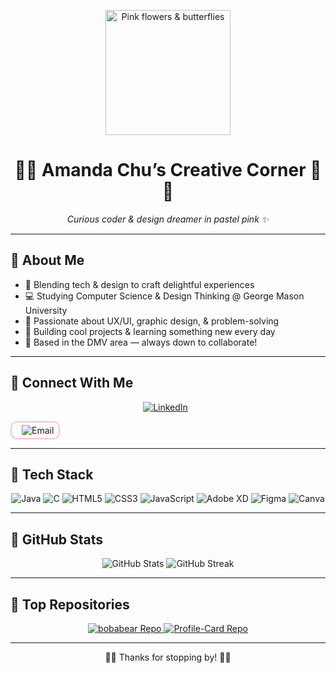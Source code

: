 <!-- README.md -->

<p align="center">
  <img src="https://media.giphy.com/media/3oEjI6SIIHBdRxXI40/giphy.gif" alt="Pink flowers & butterflies" width="200"/>
</p>

<h1 align="center">🌸🦋 Amanda Chu’s Creative Corner 🌸🦋</h1>
<p align="center"><em>Curious coder & design dreamer in pastel pink ✨</em></p>

---

## 🌸 About Me
- 🎀 Blending tech & design to craft delightful experiences  
- 💻 Studying Computer Science & Design Thinking @ George Mason University  
- 🎨 Passionate about UX/UI, graphic design, & problem-solving  
- 🚀 Building cool projects & learning something new every day  
- 📍 Based in the DMV area — always down to collaborate!

---

## 🌸 Connect With Me
<p align="center">
  <!-- LinkedIn badge -->
  <a href="https://www.linkedin.com/in/your-linkedin">
    <img
      src="https://img.shields.io/static/v1?label=LinkedIn&message=&style=for-the-badge&logo=linkedin&logoColor=white&color=FFC0CB"
      alt="LinkedIn"
    />
  </a>
  <!-- Email badge in pastel-pink box -->
  <a href="mailto:amanda@example.com" style="margin-left: 8px; text-decoration: none;">
    <div
      style="
        display: inline-block;
        border: 2px solid #FFC0CB;
        border-radius: 10px;
        padding: 4px 8px;
      "
    >
      <img
        src="https://img.shields.io/static/v1?label=Email&message=&style=for-the-badge&logo=gmail&logoColor=white&color=FFC0CB"
        alt="Email"
      />
    </div>
  </a>
</p>

---

## 🌸 Tech Stack
<p align="center">
  <img src="https://img.shields.io/static/v1?label=Java&message=&style=for-the-badge&logo=java&logoColor=white&color=FFC0CB" alt="Java"/>
  <img src="https://img.shields.io/static/v1?label=C&message=&style=for-the-badge&logo=c&logoColor=white&color=FFC0CB" alt="C"/>
  <img src="https://img.shields.io/static/v1?label=HTML5&message=&style=for-the-badge&logo=html5&logoColor=white&color=FFC0CB" alt="HTML5"/>
  <img src="https://img.shields.io/static/v1?label=CSS3&message=&style=for-the-badge&logo=css3&logoColor=white&color=FFC0CB" alt="CSS3"/>
  <img src="https://img.shields.io/static/v1?label=JavaScript&message=&style=for-the-badge&logo=javascript&logoColor=white&color=FFC0CB" alt="JavaScript"/>
  <img src="https://img.shields.io/static/v1?label=Adobe%20XD&message=&style=for-the-badge&logo=adobexd&logoColor=white&color=FFC0CB" alt="Adobe XD"/>
  <img src="https://img.shields.io/static/v1?label=Figma&message=&style=for-the-badge&logo=figma&logoColor=white&color=FFC0CB" alt="Figma"/>
  <img src="https://img.shields.io/static/v1?label=Canva&message=&style=for-the-badge&logo=canva&logoColor=white&color=FFC0CB" alt="Canva"/>
</p>

---

## 🌸 GitHub Stats
<p align="center">
  <img
    src="https://github-readme-stats.vercel.app/api?username=bobabear&show_icons=true&theme=dracula&bg_color=ffffff00&text_color=ff69b4&icon_color=ff69b4"
    alt="GitHub Stats"
  />
  <img
    src="https://github-readme-streak-stats.herokuapp.com?user=bobabear&theme=dracula&background=ffffff00&fire_color=ff69b4&sideNums=555555"
    alt="GitHub Streak"
  />
</p>

---

## 🌸 Top Repositories
<p align="center">
  <a href="https://github.com/bobabear/bobabear">
    <img
      src="https://github-readme-stats.vercel.app/api/pin/?username=bobabear&repo=bobabear&theme=dracula&bg_color=ffffff00&text_color=ffb6c1"
      alt="bobabear Repo"
    />
  </a>
  <a href="https://github.com/bobabear/Profile-Card">
    <img
      src="https://github-readme-stats.vercel.app/api/pin/?username=bobabear&repo=Profile-Card&theme=dracula&bg_color=ffffff00&text_color=ffb6c1"
      alt="Profile-Card Repo"
    />
  </a>
</p>

---

<p align="center">🌸🦋 Thanks for stopping by! 🦋🌸</p>
